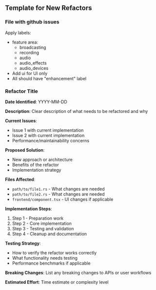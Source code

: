 ## Template for New Refactors

### File with github issues

Apply labels:

- feature area:
  - broadcasting
  - recording
  - audio
  - audio_effects
  - audio_devices
- Add ui for UI only
- All should have "enhancement" label

### Refactor Title

**Date Identified**: YYYY-MM-DD

**Description**: Clear description of what needs to be refactored and why

**Current Issues**:

- Issue 1 with current implementation
- Issue 2 with current implementation
- Performance/maintainability concerns

**Proposed Solution**:

- New approach or architecture
- Benefits of the refactor
- Implementation strategy

**Files Affected**:

- `path/to/file1.rs` - What changes are needed
- `path/to/file2.rs` - What changes are needed
- `frontend/component.tsx` - UI changes if applicable

**Implementation Steps**:

1. Step 1 - Preparation work
2. Step 2 - Core implementation
3. Step 3 - Testing and validation
4. Step 4 - Cleanup and documentation

**Testing Strategy**:

- How to verify the refactor works correctly
- What functionality needs testing
- Performance benchmarks if applicable

**Breaking Changes**: List any breaking changes to APIs or user workflows

**Estimated Effort**: Time estimate or complexity level
